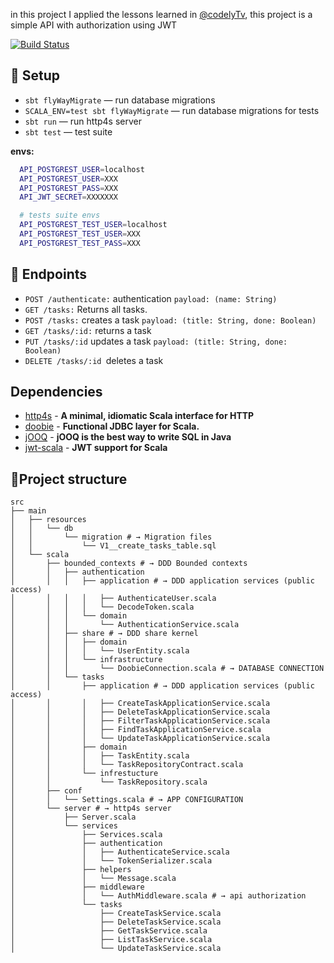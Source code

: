 in this project I applied the lessons learned in [@codelyTv](https://github.com/CodelyTV), this project is a simple API with authorization using JWT

[![Build Status](https://travis-ci.com/jdaviderb/http4s-ddd-example.svg?branch=master)](https://travis-ci.com/jdaviderb/http4s-ddd-example)

## 🐣 Setup

* `sbt flyWayMigrate` — run database migrations
* `SCALA_ENV=test sbt flyWayMigrate` — run database migrations for tests
* `sbt run` — run http4s server
* `sbt test` — test suite

**envs:**
```bash
  API_POSTGREST_USER=localhost
  API_POSTGREST_USER=XXX
  API_POSTGREST_PASS=XXX
  API_JWT_SECRET=XXXXXXX

  # tests suite envs
  API_POSTGREST_TEST_USER=localhost
  API_POSTGREST_TEST_USER=XXX
  API_POSTGREST_TEST_PASS=XXX
```
##  📜 Endpoints

- `POST /authenticate:` authentication `payload: (name: String)`
- `GET /tasks:` Returns all tasks.
- `POST /tasks:` creates a task `payload: (title: String, done: Boolean)`
- `GET /tasks/:id:` returns a task
- `PUT /tasks/:id` updates a task `payload: (title: String, done: Boolean)`
- `DELETE /tasks/:id `deletes a task


## Dependencies
- [http4s](https://github.com/http4s/http4s) - **A minimal, idiomatic Scala interface for HTTP**
- [doobie](https://github.com/tpolecat/doobie) - **Functional JDBC layer for Scala.**
- [jOOQ](https://github.com/jOOQ/jOOQ) - **jOOQ is the best way to write SQL in Java**
- [jwt-scala](https://github.com/pauldijou/jwt-scala) - **JWT support for Scala**


## 🤔Project structure

```
src
├── main
│   ├── resources
│   │   └── db
│   │       └── migration # → Migration files
│   │           └── V1__create_tasks_table.sql
│   └── scala
│       ├── bounded_contexts # → DDD Bounded contexts
│       │   ├── authentication
│       │   │   ├── application # → DDD application services (public access)
│       │   │   │   ├── AuthenticateUser.scala
│       │   │   │   └── DecodeToken.scala
│       │   │   └── domain
│       │   │       └── AuthenticationService.scala
│       │   ├── share # → DDD share kernel
│       │   │   ├── domain
│       │   │   │   └── UserEntity.scala
│       │   │   └── infrastructure
│       │   │       └── DoobieConnection.scala # → DATABASE CONNECTION
│       │   └── tasks
│       │       ├── application # → DDD application services (public access)
│       │       │   ├── CreateTaskApplicationService.scala
│       │       │   ├── DeleteTaskApplicationService.scala
│       │       │   ├── FilterTaskApplicationService.scala
│       │       │   ├── FindTaskApplicationService.scala
│       │       │   └── UpdateTaskApplicationService.scala
│       │       ├── domain
│       │       │   ├── TaskEntity.scala
│       │       │   └── TaskRepositoryContract.scala
│       │       └── infrestucture
│       │           └── TaskRepository.scala
│       ├── conf
│       │   └── Settings.scala # → APP CONFIGURATION
│       └── server # → http4s server
│           ├── Server.scala
│           └── services
│               ├── Services.scala
│               ├── authentication
│               │   ├── AuthenticateService.scala
│               │   └── TokenSerializer.scala
│               ├── helpers
│               │   └── Message.scala
│               ├── middleware
│               │   └── AuthMiddleware.scala # → api authorization
│               └── tasks
│                   ├── CreateTaskService.scala
│                   ├── DeleteTaskService.scala
│                   ├── GetTaskService.scala
│                   ├── ListTaskService.scala
│                   └── UpdateTaskService.scala
```